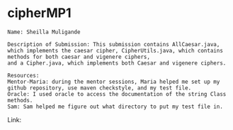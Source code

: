 # cipherMP1


    Name: Sheilla Muligande

    Description of Submission: This submission contains AllCaesar.java, which implements the caesar cipher, CipherUtils.java, which contains methods for both caesar and vigenere ciphers,
    and a Cipher.java, which implements both Caesar and vigenere ciphers.

    Resources:
    Mentor-Maria: during the mentor sessions, Maria helped me set up my github repository, use maven checkstyle, and my test file.
    Oracle: I used oracle to access the documentation of the string Class methods.
    Sam: Sam helped me figure out what directory to put my test file in.
    

    

Link:
